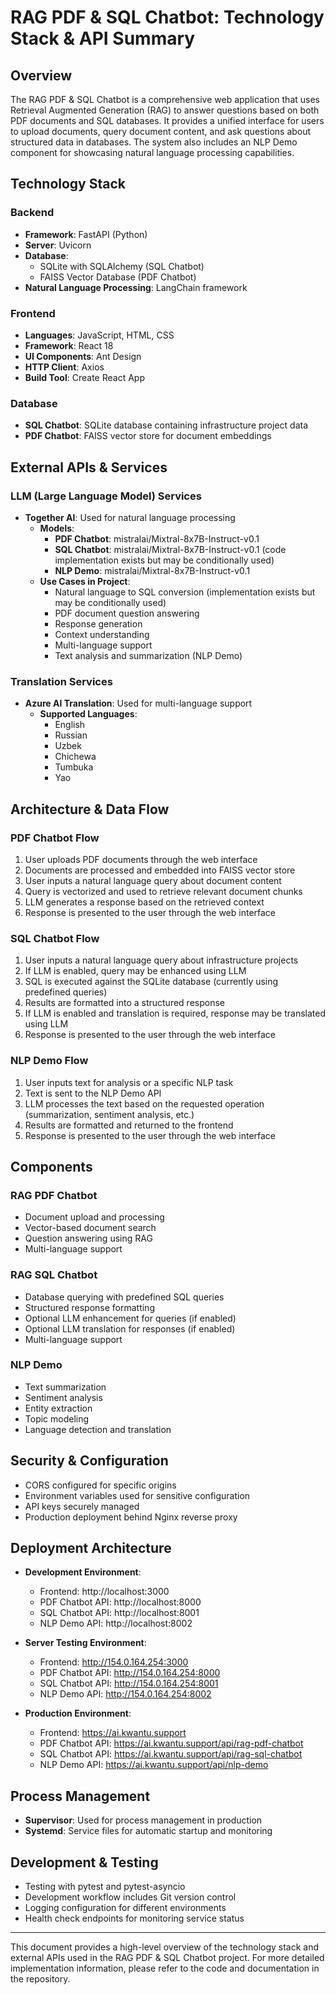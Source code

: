 # RAG PDF & SQL Chatbot: Technology Stack & API Summary

## Overview
The RAG PDF & SQL Chatbot is a comprehensive web application that uses Retrieval Augmented Generation (RAG) to answer questions based on both PDF documents and SQL databases. It provides a unified interface for users to upload documents, query document content, and ask questions about structured data in databases. The system also includes an NLP Demo component for showcasing natural language processing capabilities.

## Technology Stack

### Backend
- **Framework**: FastAPI (Python)
- **Server**: Uvicorn
- **Database**: 
  - SQLite with SQLAlchemy (SQL Chatbot)
  - FAISS Vector Database (PDF Chatbot)
- **Natural Language Processing**: LangChain framework

### Frontend
- **Languages**: JavaScript, HTML, CSS
- **Framework**: React 18
- **UI Components**: Ant Design
- **HTTP Client**: Axios
- **Build Tool**: Create React App

### Database
- **SQL Chatbot**: SQLite database containing infrastructure project data
- **PDF Chatbot**: FAISS vector store for document embeddings

## External APIs & Services

### LLM (Large Language Model) Services
- **Together AI**: Used for natural language processing
  - **Models**:
    - **PDF Chatbot**: mistralai/Mixtral-8x7B-Instruct-v0.1
    - **SQL Chatbot**: mistralai/Mixtral-8x7B-Instruct-v0.1 (code implementation exists but may be conditionally used)
    - **NLP Demo**: mistralai/Mixtral-8x7B-Instruct-v0.1
  - **Use Cases in Project**:
    - Natural language to SQL conversion (implementation exists but may be conditionally used)
    - PDF document question answering
    - Response generation
    - Context understanding
    - Multi-language support
    - Text analysis and summarization (NLP Demo)

### Translation Services
- **Azure AI Translation**: Used for multi-language support
  - **Supported Languages**: 
    - English
    - Russian
    - Uzbek
    - Chichewa
    - Tumbuka
    - Yao

## Architecture & Data Flow

### PDF Chatbot Flow
1. User uploads PDF documents through the web interface
2. Documents are processed and embedded into FAISS vector store
3. User inputs a natural language query about document content
4. Query is vectorized and used to retrieve relevant document chunks
5. LLM generates a response based on the retrieved context
6. Response is presented to the user through the web interface

### SQL Chatbot Flow
1. User inputs a natural language query about infrastructure projects
2. If LLM is enabled, query may be enhanced using LLM
3. SQL is executed against the SQLite database (currently using predefined queries)
4. Results are formatted into a structured response
5. If LLM is enabled and translation is required, response may be translated using LLM
6. Response is presented to the user through the web interface

### NLP Demo Flow
1. User inputs text for analysis or a specific NLP task
2. Text is sent to the NLP Demo API
3. LLM processes the text based on the requested operation (summarization, sentiment analysis, etc.)
4. Results are formatted and returned to the frontend
5. Response is presented to the user through the web interface

## Components

### RAG PDF Chatbot
- Document upload and processing
- Vector-based document search
- Question answering using RAG
- Multi-language support

### RAG SQL Chatbot
- Database querying with predefined SQL queries
- Structured response formatting
- Optional LLM enhancement for queries (if enabled)
- Optional LLM translation for responses (if enabled)
- Multi-language support

### NLP Demo
- Text summarization
- Sentiment analysis
- Entity extraction
- Topic modeling
- Language detection and translation

## Security & Configuration
- CORS configured for specific origins
- Environment variables used for sensitive configuration
- API keys securely managed
- Production deployment behind Nginx reverse proxy

## Deployment Architecture
- **Development Environment**:
  - Frontend: http://localhost:3000
  - PDF Chatbot API: http://localhost:8000
  - SQL Chatbot API: http://localhost:8001
  - NLP Demo API: http://localhost:8002

- **Server Testing Environment**:
  - Frontend: http://154.0.164.254:3000
  - PDF Chatbot API: http://154.0.164.254:8000
  - SQL Chatbot API: http://154.0.164.254:8001
  - NLP Demo API: http://154.0.164.254:8002

- **Production Environment**:
  - Frontend: https://ai.kwantu.support
  - PDF Chatbot API: https://ai.kwantu.support/api/rag-pdf-chatbot
  - SQL Chatbot API: https://ai.kwantu.support/api/rag-sql-chatbot
  - NLP Demo API: https://ai.kwantu.support/api/nlp-demo

## Process Management
- **Supervisor**: Used for process management in production
- **Systemd**: Service files for automatic startup and monitoring

## Development & Testing
- Testing with pytest and pytest-asyncio
- Development workflow includes Git version control
- Logging configuration for different environments
- Health check endpoints for monitoring service status

---

This document provides a high-level overview of the technology stack and external APIs used in the RAG PDF & SQL Chatbot project. For more detailed implementation information, please refer to the code and documentation in the repository.